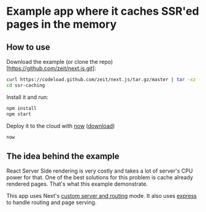 
# Example app where it caches SSR'ed pages in the memory

## How to use

Download the example (or clone the repo)[https://github.com/zeit/next.js.git]:

```bash
curl https://codeload.github.com/zeit/next.js/tar.gz/master | tar -xz --strip=2 next.js-master/examples/ssr-caching
cd ssr-caching
```

Install it and run:

```bash
npm install
npm start
```

Deploy it to the cloud with [now](https://zeit.co/now) ([download](https://zeit.co/download))

```bash
now
```

## The idea behind the example

React Server Side rendering is very costly and takes a lot of server's CPU power for that. One of the best solutions for this problem is cache already rendered pages.
That's what this example demonstrate.

This app uses Next's [custom server and routing](https://github.com/zeit/next.js#custom-server-and-routing) mode. It also uses [express](https://expressjs.com/) to handle routing and page serving.
